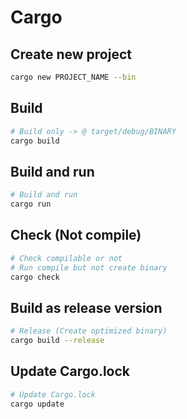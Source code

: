 # Cargo

## Create new project

```bash
cargo new PROJECT_NAME --bin
```

## Build

```bash
# Build only -> @ target/debug/BINARY
cargo build
```

## Build and run

```bash
# Build and run
cargo run
```

## Check (Not compile)

```bash
# Check compilable or not
# Run compile but not create binary
cargo check
```

## Build as release version

```bash
# Release (Create optimized binary)
cargo build --release
```

## Update Cargo.lock

```bash
# Update Cargo.lock
cargo update
```
